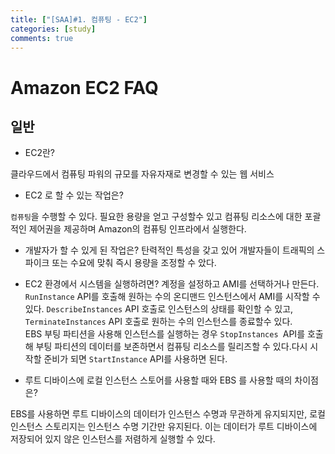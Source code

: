 ```yaml
---
title: ["[SAA]#1. 컴퓨팅 - EC2"]
categories: [study]
comments: true
---
```



# Amazon EC2 FAQ 

## 일반

* EC2란?

클라우드에서 컴퓨팅 파워의 규모를 자유자재로 변경할 수 있는 웹 서비스

* EC2 로 할 수 있는 작업은?

`컴퓨팅`을 수행할 수 있다. 필요한 용량을 얻고 구성할수 있고 컴퓨팅 리소스에 대한 포괄적인 제어권을 제공하며 Amazon의 컴퓨팅 인프라에서 실행한다.

* 개발자가 할 수 있게 된 작업은?
탄력적인 특성을 갖고 있어 개발자들이 트래픽의 스파이크 또는 수요에 맞춰 즉시 용량을 조정할 수 았다.

* EC2 환경에서 시스템을 실행하려면?
계정을 설정하고 AMI를 선택하거나 만든다. `RunInstance` API를 호출해 원하는 수의 온디맨드 인스턴스에서 AMI를 시작할 수 있다. `DescribeInstances` API 호출로 인스턴스의 상태를 확인할 수 있고, `TerminateInstances` API 호출로 원하는 수의 인스턴스를 종료할수 있다.<br>
EBS 부팅 파티션을 사용해 인스턴스를 실행하는 경우 `StopInstances `API를 호출해 부팅 파티션의 데이터를 보존하면서 컴퓨팅 리소스를 릴리즈할 수 있다.다시 시작할 준비가 되면 `StartInstance` API를 사용하면 된다.

* 루트 디바이스에 로컬 인스턴스 스토어를 사용할 때와 EBS 를 사용할 때의 차이점은?

EBS를 사용하면 루트 디바이스의 데이터가 인스턴스 수명과 무관하게 유지되지만, 로컬 인스턴스 스토리지는 인스턴스 수명 기간만 유지된다.
이는 데이터가 루트 디바이스에 저장되어 있지 않은 인스턴스를 저렴하게 실행할 수 있다.